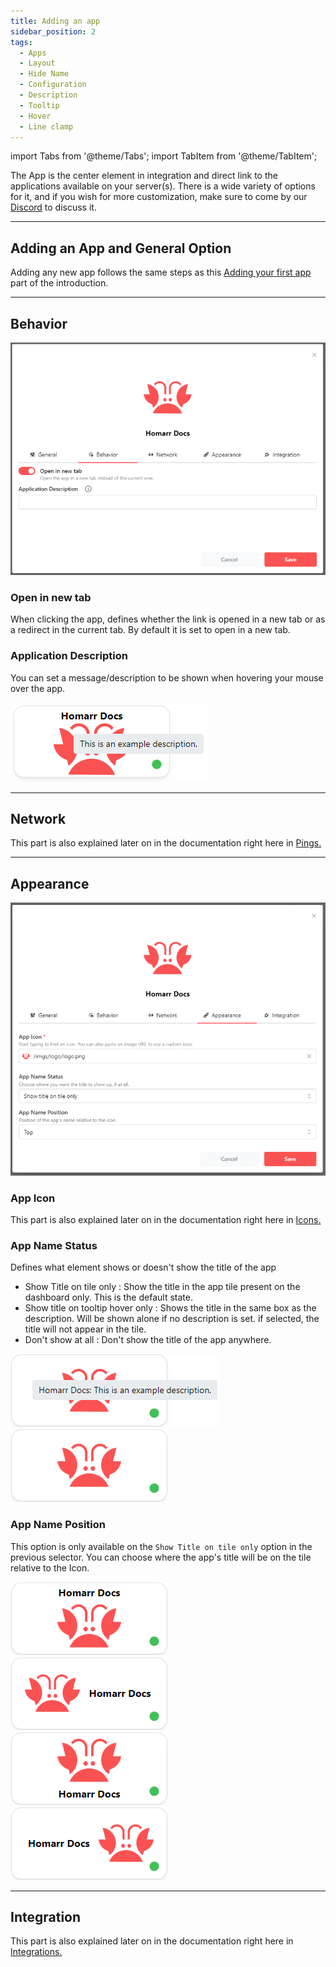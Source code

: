 ```yaml
---
title: Adding an app
sidebar_position: 2
tags:
  - Apps
  - Layout
  - Hide Name
  - Configuration
  - Description
  - Tooltip
  - Hover
  - Line clamp
---
```


import Tabs from '@theme/Tabs';
import TabItem from '@theme/TabItem';

The App is the center element in integration and direct link to the applications available on your server(s).
There is a wide variety of options for it, and if you wish for more customization, make sure to come by our [Discord](https://discord.com/invite/aCsmEV5RgA) to discuss it.

---

## Adding an App and General Option

Adding any new app follows the same steps as this [Adding your first app](/docs/getting-started/introduction/after-the-installation#adding-your-first-app) part of the introduction.

---

## Behavior

![](img/behavior-tab.webp)

### Open in new tab
When clicking the app, defines whether the link is opened in a new tab or as a redirect in the current tab. By default it is set to open in a new tab.

### Application Description
You can set a message/description to be shown when hovering your mouse over the app.

![](img/description-hover-example.webp)

---

## Network

This part is also explained later on in the documentation right here in [Pings.](https://homarr.dev/docs/customizations/layout#pings)

---

## Appearance

![](img/appearance-tab.webp)

### App Icon

This part is also explained later on in the documentation right here in [Icons.](https://homarr.dev/docs/customizations/icons#icon-search)

### App Name Status
Defines what element shows or doesn't show the title of the app
- Show Title on tile only : Show the title in the app tile present on the dashboard only. This is the default state.
- Show title on tooltip hover only : Shows the title in the same box as the description. Will be shown alone if no description is set. if selected, the title will not appear in the tile.
- Don't show at all : Don't show the title of the app anywhere.

![](img/app-title-hover.webp) ![](img/app-no-title.webp)

### App Name Position
This option is only available on the ```Show Title on tile only``` option in the previous selector.
You can choose where the app's title will be on the tile relative to the Icon.

![](img/app-title-top.webp) ![](img/app-title-right.webp) ![](img/app-title-bottom.webp) ![](img/app-title-left.webp)

---

## Integration

This part is also explained later on in the documentation right here in [Integrations.](https://homarr.dev/docs/integrations/)